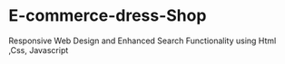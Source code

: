 # E-commerce-dress-Shop
Responsive Web Design and Enhanced Search Functionality using Html ,Css, Javascript
